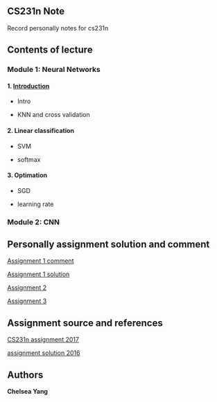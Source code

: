 ## CS231n Note

Record personally notes for cs231n

## Contents of lecture

### Module 1: Neural Networks

#### 1. [Introduction](https://github.com/yangyuchelsea/cs231n-note/blob/master/notes/Module-1/image-classification.md)
  
  * Intro
  
  * KNN and cross validation
  

#### 2. Linear classification

  * SVM

  * softmax

#### 3. Optimation
  
  * SGD
  
  * learning rate


### Module 2: CNN

## Personally assignment solution and comment


[Assignment 1 comment](https://github.com/yangyuchelsea/cs231n-note/blob/master/Assignment%201/readme.md)

[Assignment 1 solution](https://github.com/yangyuchelsea/cs231n-note/tree/master/Assignment%201/Assignment1-solution)

[Assignment 2](https://github.com/yangyuchelsea/cs231n-note/blob/master/Assignment%202/readme.md)

[Assignment 3](https://github.com/yangyuchelsea/cs231n-note/tree/master/Assignment%203/readme.md)

## Assignment source and references

[CS231n assignment 2017](http://cs231n.github.io)

[assignment solution 2016](https://github.com/lightaime/cs231n)


## Authors

**Chelsea Yang** 

